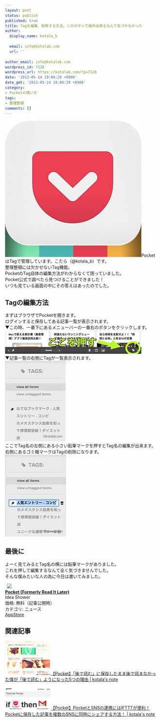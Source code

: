 ```yaml
---
layout: post
status: publish
published: true
title: Tagを編集、削除する方法。このボタンで操作出来るなんて気づかなかった
author:
  display_name: kotala_b

  email: info@kotalab.com
  url: ''

author_email: info@kotalab.com
wordpress_id: 7128
wordpress_url: https://kotalab.com/?p=7128
date: '2013-05-14 19:00:29 +0900'
date_gmt: '2013-05-14 10:00:29 +0900'
category:
- Pocketの使い方
tags:
- 整理整頓
comments: []
---
```

<p><img src="/wp-content/uploads/pocket_130426-448x448.png" alt="pocket_130426" width="448" height="448" class="alignnone size-large wp-image-6923" />PocketはTagで管理しています。こたら（@kotala_b）です。<br />
整理整頓には欠かせないTag機能。<br />
PocketのTag自体の編集方法がわからなくて困っていました。<br />
Pocket公式で調べたら見つけることができました！<br />
いつも見ている画面の中にその答えはあったのでした。<br />
</p>
<!--more-->
<h2>Tagの編集方法</h2>
<p>まずはブラウザでPocketを開きます。<br />
ログインすると保存してある記事一覧が表示されます。<br />
▼この時、一番下にあるメニューバーの一番右のボタンをクリックします。<br />
<img src="/wp-content/uploads/pockettag_130514_01-448x77.jpg" alt="pockettag_130514_01" width="448" height="77" class="alignnone size-large wp-image-7129" /><br />
▼記事一覧の右側にTagが一覧表示されます。<br />
<img src="/wp-content/uploads/pockettag_130514_02.jpg" alt="pockettag_130514_02" width="199" height="264" class="alignnone size-full wp-image-7131" /><br />
ここでTag名の左側にある小さい鉛筆マークを押すとTag名の編集が出来ます。<br />
右側にあるゴミ箱マークはTagの削除になります。<br />
<img src="/wp-content/uploads/pockettag_130514_03.jpg" alt="pockettag_130514_03" width="201" height="268" class="alignnone size-full wp-image-7130" /></p>
<h2>最後に</h2>
<p>よーく見てみるとTag名の横には鉛筆マークがありました。<br />
これを押して編集するなんて全く気づきませんでした。<br />
そんな僕みたいな人の為に今日は書いてみました。</p>
<div class="applink">
<div class="applinkimg"><a href="https://itunes.apple.com/jp/app/pocket-formerly-read-it-later/id309601447?mt=8&uo=4&at=10l4yU" rel="nofollow" target="_blank"><img hspace="6" src="http://a265.phobos.apple.com/us/r1000/049/Purple4/v4/42/7b/c6/427bc619-838e-88d2-5bdb-4b82d2b4d4e4/IconPhone_57.png" width="80" /></a></div>
<div class="applinktext">
<div class="applinktitle"><strong><a href="https://itunes.apple.com/jp/app/pocket-formerly-read-it-later/id309601447?mt=8&uo=4&at=10l4yU" rel="nofollow" target="_blank">Pocket (Formerly Read It Later)</a></strong></div>
<div class="applinkinfo">Idea Shower</div>
<div class="applinkinfo">価格: 無料（記事公開時）</div>
<div class="applinkinfo">カテゴリ: ニュース</div>
</div>
<div class="clear"></div>
<div class="appstorelink"><a href="https://itunes.apple.com/jp/app/pocket-formerly-read-it-later/id309601447?mt=8&uo=4&at=10l4yU" rel="nofollow" target="_blank">AppStore</a></div>
</div>
<h2 class="rele">関連記事</h2>
<p><a href="/pocket-five-reason" target="_blank"><img  class="alignleft" src="/wp-content/uploads/pocket_130513.jpg" alt="【Pocket】「後で読む」に保存したまま後で読まなかった僕が「後で読む」ようになった5つの理由 | kotala's note" width="150" /></a><a href="/pocket-five-reason" target="_blank">【Pocket】「後で読む」に保存したまま後で読まなかった僕が「後で読む」ようになった5つの理由 | kotala's note</a><br style="clear:both;" /><br />
<a href="/pocket-ifttt" target="_blank"><img  class="alignleft" src="/wp-content/uploads/pocketsns_130510-448x216.jpg" alt="【Pocket】PocketとSNSの連携にはIFTTTが便利！Pocketに保存した記事を複数のSNSに同時にシェアする方法！ | kotala's note" width="150" /></a><a href="/pocket-ifttt" target="_blank">【Pocket】PocketとSNSの連携にはIFTTTが便利！Pocketに保存した記事を複数のSNSに同時にシェアする方法！ | kotala's note</a><br style="clear:both;" /></p>
